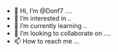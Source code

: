 - 👋 Hi, I’m @Donf7 ....
- 👀 I’m interested in ..
- 🌱 I’m currently learning ..
- 💞️ I’m looking to collaborate on ....
- 📫 How to reach me ...


<!---
Donf7/Donf7 is a ✨ special ✨ repository because its `README.md` (this file) appears on your GitHub profile.
You can click the Preview link to take a look at your changes.
--->

